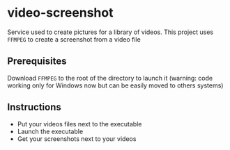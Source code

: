 # video-screenshot

Service used to create pictures for a library of videos.
This project uses `FFMPEG` to create a screenshot from a video file

## Prerequisites

Download `FFMPEG` to the root of the directory to launch it (warning: code working only for Windows now but can be easily moved to others systems)

## Instructions

* Put your videos files next to the executable
* Launch the executable
* Get your screenshots next to your videos
